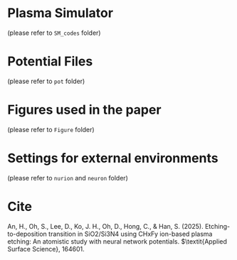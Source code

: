 # Plasma Simulator
(please refer to `SM_codes` folder)

# Potential Files
(please refer to `pot` folder)

# Figures used in the paper
(please refer to `Figure` folder)

# Settings for external environments
(please refer to `nurion` and `neuron` folder)

# Cite
An, H., Oh, S., Lee, D., Ko, J. H., Oh, D., Hong, C., & Han, S. (2025). Etching-to-deposition transition in SiO2/Si3N4 using CHxFy ion-based plasma etching: An atomistic study with neural network potentials. $\textit{Applied Surface Science}, 164601.
